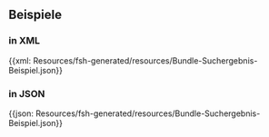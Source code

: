 ## Beispiele
### in XML
{{xml: Resources/fsh-generated/resources/Bundle-Suchergebnis-Beispiel.json}}
### in JSON
{{json: Resources/fsh-generated/resources/Bundle-Suchergebnis-Beispiel.json}}